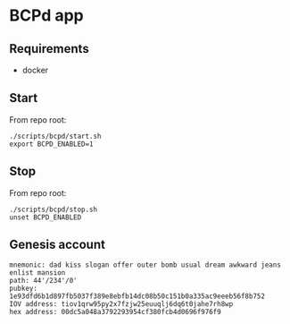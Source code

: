 # BCPd app

## Requirements

- docker

## Start

From repo root:

```
./scripts/bcpd/start.sh
export BCPD_ENABLED=1
```

## Stop

From repo root:

```
./scripts/bcpd/stop.sh
unset BCPD_ENABLED
```

## Genesis account

```
mnemonic: dad kiss slogan offer outer bomb usual dream awkward jeans enlist mansion
path: 44'/234'/0'
pubkey: 1e93dfd6b1d897fb5037f389e8ebfb14dc08b50c151b0a335ac9eeeb56f8b752
IOV address: tiov1qrw95py2x7fzjw25euuqlj6dq6t0jahe7rh8wp
hex address: 00dc5a048a3792293954cf380fcb4d0696f976f9
```
